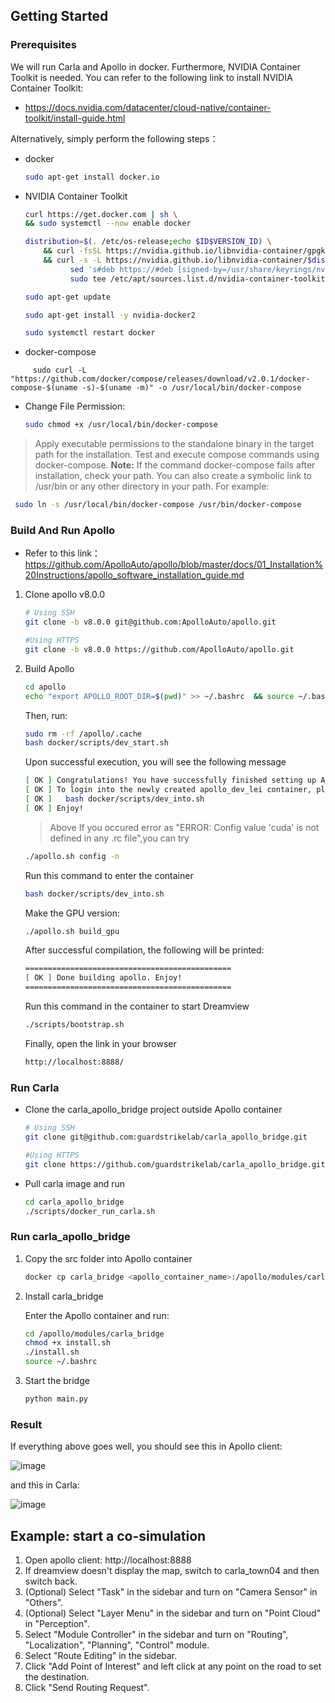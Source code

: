 
<!-- GETTING STARTED -->
## Getting Started

### Prerequisites

We will run Carla and Apollo in docker. Furthermore, NVIDIA Container Toolkit is needed. You can refer to the following link to install NVIDIA Container Toolkit:
* https://docs.nvidia.com/datacenter/cloud-native/container-toolkit/install-guide.html

Alternatively, simply perform the following steps：

* docker

  ```sh
  sudo apt-get install docker.io
  ```
* NVIDIA Container Toolkit

  ```sh
  curl https://get.docker.com | sh \
  && sudo systemctl --now enable docker
  ```
  ```sh
  distribution=$(. /etc/os-release;echo $ID$VERSION_ID) \
      && curl -fsSL https://nvidia.github.io/libnvidia-container/gpgkey | sudo gpg --dearmor -o /usr/share/keyrings/nvidia-container-toolkit-keyring.gpg \
      && curl -s -L https://nvidia.github.io/libnvidia-container/$distribution/libnvidia-container.list | \
            sed 's#deb https://#deb [signed-by=/usr/share/keyrings/nvidia-container-toolkit-keyring.gpg] https://#g' | \
            sudo tee /etc/apt/sources.list.d/nvidia-container-toolkit.list
  ```
  ```sh
  sudo apt-get update
  ```
  ```sh
  sudo apt-get install -y nvidia-docker2
  ```
  ```sh
  sudo systemctl restart docker
  ```

* docker-compose

```
     sudo curl -L "https://github.com/docker/compose/releases/download/v2.0.1/docker-compose-$(uname -s)-$(uname -m)" -o /usr/local/bin/docker-compose
```

* Change File Permission:

  ``` sh
  sudo chmod +x /usr/local/bin/docker-compose 
  ```

> Apply executable permissions to the standalone binary in the target path for the installation.
> Test and execute compose commands using docker-compose.
> **Note:**
> If the command docker-compose fails after installation, check your path. You can also create a symbolic link to /usr/bin or any other directory in your path. For example:

```sh
 sudo ln -s /usr/local/bin/docker-compose /usr/bin/docker-compose
```

### Build And Run Apollo

* Refer to this link：
  <br> https://github.com/ApolloAuto/apollo/blob/master/docs/01_Installation%20Instructions/apollo_software_installation_guide.md

1. Clone apollo v8.0.0 

   ```sh
   # Using SSH
   git clone -b v8.0.0 git@github.com:ApolloAuto/apollo.git
   
   #Using HTTPS
   git clone -b v8.0.0 https://github.com/ApolloAuto/apollo.git
   ```

2. Build Apollo
   
   ```sh
   cd apollo
   echo "export APOLLO_ROOT_DIR=$(pwd)" >> ~/.bashrc  && source ~/.bashrc
   ```

   Then, run:

   ```sh
   sudo rm -rf /apollo/.cache
   bash docker/scripts/dev_start.sh
   ```

   Upon successful execution, you will see the following message

   ```sh
   [ OK ] Congratulations! You have successfully finished setting up Apollo Dev Environment.
   [ OK ] To login into the newly created apollo_dev_lei container, please run the following command:
   [ OK ]   bash docker/scripts/dev_into.sh
   [ OK ] Enjoy!
   ```
   > Above If you occured error as "ERROR: Config value 'cuda' is not defined in any .rc file",you can try 

   ```sh
   ./apollo.sh config -n
   ```

   Run this command to enter the container

   ```sh
   bash docker/scripts/dev_into.sh
   ```

   Make the GPU version:

   ```sh
   ./apollo.sh build_gpu
   ```

   After successful compilation, the following will be printed:

   ```sh
   ==============================================
   [ OK ] Done building apollo. Enjoy!
   ==============================================
   ```

   Run this command in the container to start Dreamview

   ```sh
   ./scripts/bootstrap.sh
   ```

   Finally, open the link in your browser

   ```sh
   http://localhost:8888/
   ```
### Run Carla

* Clone the carla_apollo_bridge project outside Apollo container

  ```sh
  # Using SSH
  git clone git@github.com:guardstrikelab/carla_apollo_bridge.git
  
  #Using HTTPS
  git clone https://github.com/guardstrikelab/carla_apollo_bridge.git
  ```

* Pull carla image and run

  ```sh
  cd carla_apollo_bridge
  ./scripts/docker_run_carla.sh
  ```

### Run carla_apollo_bridge
1.  Copy the src folder into Apollo container
    ```sh
    docker cp carla_bridge <apollo_container_name>:/apollo/modules/carla_bridge
    ```
2.  Install carla_bridge

    Enter the Apollo container and run:
    ```sh
    cd /apollo/modules/carla_bridge
    chmod +x install.sh
    ./install.sh
    source ~/.bashrc
    ```

3. Start the bridge

    ```sh
    python main.py
    ```

### Result
If everything above goes well, you should see this in Apollo client: 
 
![image](images/Apollo.png)

and this in Carla:

![image](images/CarlaUE4.png)


## Example: start a co-simulation
1. Open apollo client: http://localhost:8888
2. If dreamview doesn't display the map, switch to carla_town04 and then switch back. 
3. (Optional) Select "Task" in the sidebar and turn on "Camera Sensor" in "Others".
4. (Optional) Select "Layer Menu" in the sidebar and turn on "Point Cloud" in "Perception".
5. Select "Module Controller" in the sidebar and turn on "Routing", "Localization", "Planning", "Control" module.
6. Select "Route Editing" in the sidebar.
7. Click "Add Point of Interest" and left click at any point on the road to set the destination.
8. Click "Send Routing Request".





